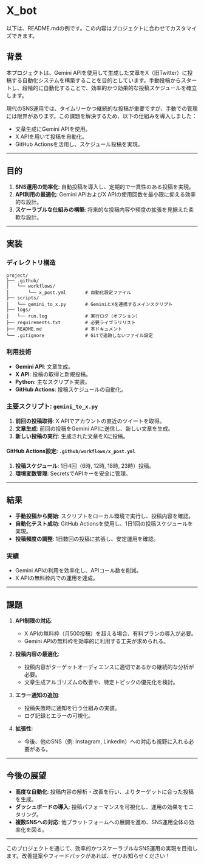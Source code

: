 # X_bot
以下は、README.mdの例です。この内容はプロジェクトに合わせてカスタマイズできます。

## 背景
本プロジェクトは、Gemini APIを使用して生成した文章をX（旧Twitter）に投稿する自動化システムを構築することを目的としています。手動投稿からスタートし、段階的に自動化することで、効率的かつ効果的な投稿スケジュールを確立します。

現代のSNS運用では、タイムリーかつ継続的な投稿が重要ですが、手動での管理には限界があります。この課題を解決するため、以下の仕組みを導入しました：
- 文章生成にGemini APIを使用。
- X APIを用いて投稿を自動化。
- GitHub Actionsを活用し、スケジュール投稿を実現。

---

## 目的
1. **SNS運用の効率化**: 自動投稿を導入し、定期的で一貫性のある投稿を実現。
2. **API利用の最適化**: Gemini APIおよびX APIの使用回数を最小限に抑える効率的な設計。
3. **スケーラブルな仕組みの構築**: 将来的な投稿内容や頻度の拡張を見据えた柔軟な設計。

---

## 実装
### **ディレクトリ構造**
```
project/
├── .github/
│   └── workflows/
│       └── x_post.yml       # 自動化設定ファイル
├── scripts/
│   └── gemini_to_x.py       # GeminiとXを連携するメインスクリプト
├── logs/
│   └── run.log              # 実行ログ（オプション）
├── requirements.txt         # 必要ライブラリリスト
├── README.md                # 本ドキュメント
└── .gitignore               # Gitで追跡しないファイル設定
```

### **利用技術**
- **Gemini API**: 文章生成。
- **X API**: 投稿の取得と新規投稿。
- **Python**: 主なスクリプト実装。
- **GitHub Actions**: 投稿スケジュールの自動化。

### **主要スクリプト: `gemini_to_x.py`**
1. **前回の投稿取得**: X APIでアカウントの直近のツイートを取得。
2. **文章生成**: 前回の投稿をGemini APIに送信し、新しい文章を生成。
3. **新しい投稿の実行**: 生成された文章をXに投稿。

#### **GitHub Actions設定: `.github/workflows/x_post.yml`**
1. **投稿スケジュール**: 1日4回（6時, 12時, 18時, 23時）投稿。
2. **環境変数管理**: SecretsでAPIキーを安全に管理。

---

## 結果
- **手動投稿から開始**: スクリプトをローカル環境で実行し、投稿内容を確認。
- **自動化テスト成功**: GitHub Actionsを使用し、1日1回の投稿スケジュールを実現。
- **投稿頻度の調整**: 1日数回の投稿に拡張し、安定運用を確認。

### 実績
- Gemini APIの利用を効率化し、APIコール数を削減。
- X APIの無料枠内での運用を達成。

---

## 課題
1. **API制限の対応**:
   - X APIの無料枠（月500投稿）を超える場合、有料プランの導入が必要。
   - Gemini APIの無料枠を効率的に利用する工夫が求められる。

2. **投稿内容の最適化**:
   - 投稿内容がターゲットオーディエンスに適切であるかの継続的な分析が必要。
   - 文章生成アルゴリズムの改善や、特定トピックの優先化を検討。

3. **エラー通知の追加**:
   - 投稿失敗時に通知を行う仕組みの実装。
   - ログ記録とエラーの可視化。

4. **拡張性**:
   - 今後、他のSNS（例: Instagram, LinkedIn）への対応も視野に入れる必要がある。

---

## 今後の展望
- **高度な自動化**: 投稿内容の解析・改善を行い、よりターゲットに合った投稿を生成。
- **ダッシュボードの導入**: 投稿パフォーマンスを可視化し、運用の効果をモニタリング。
- **複数SNSへの対応**: 他プラットフォームへの展開を進め、SNS運用全体の効率化を図る。

---

このプロジェクトを通じて、効率的かつスケーラブルなSNS運用の実現を目指します。改善提案やフィードバックがあれば、ぜひお知らせください！
```

